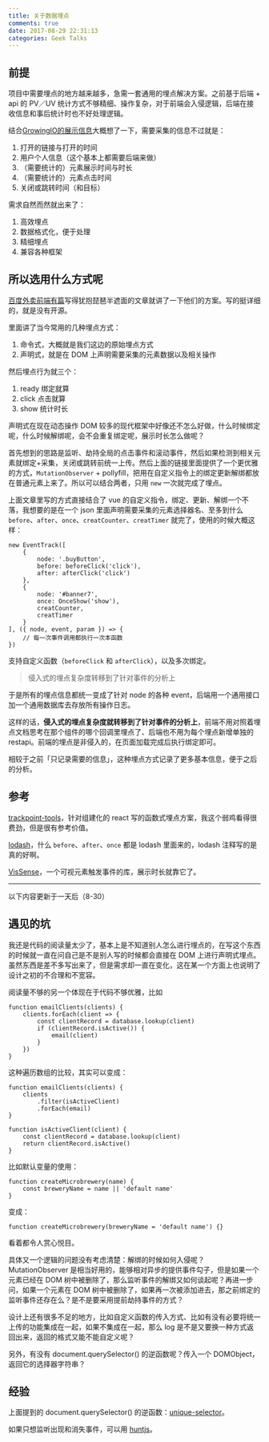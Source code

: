 ```yaml
---
title: 关于数据埋点
comments: true
date: 2017-08-29 22:31:13
categories: Geek Talks
---
```

## 前提
项目中需要埋点的地方越来越多，急需一套通用的埋点解决方案。之前基于后端 + api 的 PV／UV 统计方式不够精细、操作复杂，对于前端会入侵逻辑，后端在接收信息和事后统计时也不好处理逻辑。

结合[GrowingIO的展示信息](https://help.growingio.com/Features/overview.html)大概想了一下，需要采集的信息不过就是：
1. 打开的链接与打开的时间
2. 用户个人信息（这个基本上都需要后端来做）
3. （需要统计的）元素展示时间与时长
4. （需要统计的）元素点击时间
5. 关闭或跳转时间（和目标）

需求自然而然就出来了：
1. 高效埋点
2. 数据格式化，便于处理
3. 精细埋点
4. 兼容各种框架

## 所以选用什么方式呢
[百度外卖前端有篇](https://zhuanlan.zhihu.com/p/27659302)写得犹抱琵琶半遮面的文章就讲了一下他们的方案。写的挺详细的，就是没有开源。

里面讲了当今常用的几种埋点方式：
1. 命令式，大概就是我们这边的原始埋点方式
2. 声明式，就是在 DOM 上声明需要采集的元素数据以及相关操作

然后埋点行为就三个：
1. ready 绑定就算
2. click 点击就算
3. show 统计时长

声明式在现在动态操作 DOM 较多的现代框架中好像还不怎么好做，什么时候绑定呢，什么时候解绑呢，会不会重复绑定呢，展示时长怎么做呢？

首先想到的思路是监听、劫持全局的点击事件和滚动事件，然后如果检测到相关元素就绑定+采集，关闭或跳转前统一上传。然后上面的链接里面提供了一个更优雅的方式，`MutationObserver` + pollyfill，把用在自定义指令上的绑定更新解绑都放在普通元素上来了。所以可以结合两者，只用 `new` 一次就完成了埋点。

上面文章里写的方式直接结合了 vue 的自定义指令，绑定、更新、解绑一个不落，我想要的是在一个 json 里面声明需要采集的元素选择器名、至多到什么 `before`、`after`、`once`、`creatCounter`、`creatTimer` 就完了，使用的时候大概这样：
```
new EventTrack([
    {
        node: '.buyButton',
        before: beforeClick('click'),
        after: afterClick('click')
    },
    {
        node: '#banner7',
        once: OnceShow('show'),
        creatCounter,
        creatTimer
    }
], ({ node, event, param }) => {
    // 每一次事件调用都执行一次本函数
})
```
支持自定义函数（`beforeClick` 和 `afterClick`），以及多次绑定。

> 侵入式的埋点复杂度转移到了针对事件的分析上

于是所有的埋点信息都统一变成了针对 node 的各种 event，后端用一个通用接口加一个通用数据库去存放所有操作日志。

这样的话，**侵入式的埋点复杂度就转移到了针对事件的分析上**，前端不用对照着埋点文档思考在那个组件的哪个回调里埋点了、后端也不用为每个埋点新增单独的 restapi。前端的埋点是非侵入的，在页面加载完成后执行绑定即可。

相较于之前「只记录需要的信息」，这种埋点方式记录了更多基本信息，便于之后的分析。


## 参考
[trackpoint-tools](https://github.com/Qquanwei/trackpoint-tools)，针对组建化的 react 写的函数式埋点方案，我这个弱鸡看得很费劲，但是很有参考价值。

[lodash](https://github.com/lodash/lodash)，什么 `before`、`after`、`once` 都是 lodash 里面来的，lodash 注释写的是真的好啊。

[VisSense](https://github.com/vissense/vissense)，一个可视元素触发事件的库，展示时长就靠它了。

---

以下内容更新于一天后（8-30）

## 遇见的坑
我还是代码的阅读量太少了，基本上是不知道别人怎么进行埋点的，在写这个东西的时候就一直在问自己是不是别人写的时候都会直接在 DOM 上进行声明式埋点。虽然东西是差不多写出来了，但是需求却一直在变化，这在某一个方面上也说明了设计之初的不合理和不宽容。

阅读量不够的另一个体现在于代码不够优雅，比如
```
function emailClients(clients) {
    clients.forEach(client => {
        const clientRecord = database.lookup(client)
        if (clientRecord.isActive()) {
            email(client)
        }
    })
}
```

这种遍历数组的比较，其实可以变成：
```
function emailClients(clients) {
    clients
        .filter(isActiveClient)
        .forEach(email)
}

function isActiveClient(client) {
    const clientRecord = database.lookup(client)
    return clientRecord.isActive()
}
```

比如默认变量的使用：
```
function createMicrobrewery(name) {
    const breweryName = name || 'default name'
}
```

变成：
```
function createMicrobrewery(breweryName = 'default name') {}
```

看着都令人赏心悦目。

具体又一个逻辑的问题没有考虑清楚：解绑的时候如何入侵呢？ MutationObserver 是相当好用的，能够相对异步的提供事件勾子，但是如果一个元素已经在 DOM 树中被删除了，那么监听事件的解绑又如何谈起呢？再进一步问，如果一个元素在 DOM 树中被删除了，如果再一次被添加进去，那之前绑定的监听事件还存在么？是不是要采用提前劫持事件的方式？

设计上还有很多不足的地方，比如自定义函数的传入方式、比如有没有必要将统一上传的功能集成在一起，如果不集成在一起，那么 log 是不是又要换一种方式返回出来，返回的格式又能不能自定义呢？

另外，有没有 document.querySelector() 的逆函数呢？传入一个 DOMObject，返回它的选择器字符串？

## 经验

上面提到的 document.querySelector() 的逆函数：[unique-selector](https://github.com/ericclemmons/unique-selector)。

如果只想监听出现和消失事件，可以用 [huntjs](https://github.com/jeremenichelli/hunt)。

